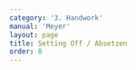 ```yaml
---
category: '3. Handwork'
manual: 'Meyer'
layout: page
title: Setting Off / Absetzen
order: 8
---
```


<link rel="import" href="/bower_components/polymer/polymer.html">
<link rel="import" href="shared-styles.html">

<dom-module id="{{ page.url | split:'/' | last | remove: '.html' }}-element">
  <template>
    <style include="shared-styles">
      :host {
        display: block;

        padding: 10px;
      }
    </style>

    <div class="card">

      <h1>{{ page.title }}</h1>


      <p>Transcription:</p>
      <blockquote><p>Since all combat devices require two things, namely cutting, and using the sword to bear off or parry the cuts, note that this handwork is the true bearing off or parrying, with which you do not simply catch the stroke without cutting back, but at the very moment the setting off connects, you hit to his opening with a step out.</p>

      <blockquote><p>For instance, if you come in the Onset into the Change and they cut at you from above, then go up with the long edge against their stroke and step the same time with your right foot toward their left and set them off; then at the moment it clashes, turn the short edge and flick it at their head.</p></blockquote>
      </blockquote>

      <p>It is useful to note in the example Meÿer gives us, one could also stab instead of flicking at the head. Meÿer avoids stabbing due to the etiquette of his time period.</p>

    </div>
  </template>

  <script>
    Polymer({
      is: '{{ page.url | split:'/' | last | remove: '.html' }}-element',
    });
  </script>
</dom-module>